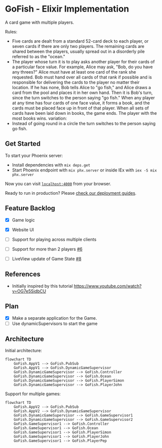 # GoFish - Elixir Implementation

A card game with multiple players.

Rules:
- Five cards are dealt from a standard 52-card deck to each player, or seven cards if there are only two players. The remaining cards are shared between the players, usually spread out in a disorderly pile referred to as the "ocean."
- The player whose turn it is to play asks another player for their cards of a particular face value. For example, Alice may ask, "Bob, do you have any threes?" Alice must have at least one card of the rank she requested. Bob must hand over all cards of that rank if possible and is responsible for delivering the cards to the player no matter their location. If he has none, Bob tells Alice to "go fish," and Alice draws a card from the pool and places it in her own hand. Then it is Bob's turn, since the turn switches to the person saying "go fish." When any player at any time has four cards of one face value, it forms a book, and the cards must be placed face up in front of that player. When all sets of cards have been laid down in books, the game ends. The player with the most books wins.
variation:
- Instead of going round in a circle the turn switches to the person saying go fish.

## Get Started

To start your Phoenix server:

  * Install dependencies with `mix deps.get`
  * Start Phoenix endpoint with `mix phx.server` or inside IEx with `iex -S mix phx.server`

Now you can visit [`localhost:4000`](http://localhost:4000) from your browser.

Ready to run in production? Please [check our deployment guides](https://hexdocs.pm/phoenix/deployment.html).


## Feature Backlog

- [x] Game logic
- [x] Website UI
- [ ] Support for playing across multiple clients
- [ ] Support for more than 2 players [#6](https://github.com/simonelnahas/go_fish/issues/6)
- [ ] LiveView update of Game State [#8](https://github.com/simonelnahas/go_fish/issues/8)


## References
- Initially inspired by this tutorial https://www.youtube.com/watch?v=OG7e5SidbCU

## Plan
- [x] Make a separate application for the Game.
- [ ] Use dynamicSupervisors to start the game

## Architecture

Initial architecture:
```mermaid
flowchart TD
    GoFish.AppV1 --> GoFish.PubSub
    GoFish.AppV1 --> GoFish.DynamicGameSupervisor
    GoFish.DynamicGameSupervisor --> GoFish.Controller
    GoFish.DynamicGameSupervisor --> GoFish.Ocean
    GoFish.DynamicGameSupervisor --> GoFish.PlayerSimon
    GoFish.DynamicGameSupervisor --> GoFish.PlayerJohn
```

Support for multiple games:

```mermaid
flowchart TD
    GoFish.AppV2 --> GoFish.PubSub
    GoFish.AppV2 --> GoFish.DynamicGameSupervisor
    GoFish.DynamicGameSupervisor --> GoFish.GameSupervisor1
    GoFish.DynamicGameSupervisor --> GoFish.GameSupervisor2
    GoFish.GameSupervisor1 --> GoFish.Controller
    GoFish.GameSupervisor1 --> GoFish.Ocean
    GoFish.GameSupervisor1 --> GoFish.PlayerSimon
    GoFish.GameSupervisor1 --> GoFish.PlayerJohn
    GoFish.GameSupervisor1 --> GoFish.PlayerPep
```

